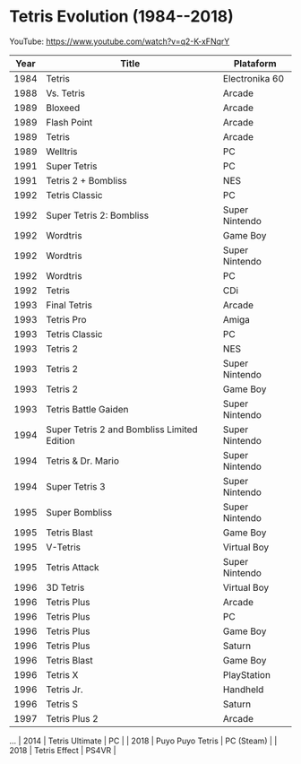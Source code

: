 Tetris Evolution (1984--2018)
======

YouTube: https://www.youtube.com/watch?v=q2-K-xFNqrY

| Year | Title                    | Plataform  |
|------|--------------------------|------------|
| 1984 | Tetris                   | Electronika 60 |
| 1988 | Vs. Tetris               | Arcade |
| 1989 | Bloxeed                  | Arcade |
| 1989 | Flash Point              | Arcade |
| 1989 | Tetris                   | Arcade |
| 1989 | Welltris                 | PC     |
| 1991 | Super Tetris             | PC     |
| 1991 | Tetris 2 + Bombliss      | NES    |
| 1992 | Tetris Classic           | PC     |
| 1992 | Super Tetris 2: Bombliss | Super Nintendo |
| 1992 | Wordtris                 | Game Boy       |
| 1992 | Wordtris                 | Super Nintendo |
| 1992 | Wordtris                 | PC     |
| 1992 | Tetris                   | CDi    |
| 1993 | Final Tetris             | Arcade |
| 1993 | Tetris Pro               | Amiga  |
| 1993 | Tetris Classic           | PC     |
| 1993 | Tetris 2                 | NES    |
| 1993 | Tetris 2                 | Super Nintendo |
| 1993 | Tetris 2                 | Game Boy       |
| 1993 | Tetris Battle Gaiden     | Super Nintendo |
| 1994 | Super Tetris 2 and Bombliss Limited Edition | Super Nintendo |
| 1994 | Tetris & Dr. Mario       | Super Nintendo |
| 1994 | Super Tetris 3           | Super Nintendo |
| 1995 | Super Bombliss           | Super Nintendo |
| 1995 | Tetris Blast             | Game Boy       |
| 1995 | V-Tetris                 | Virtual Boy    |
| 1995 | Tetris Attack            | Super Nintendo |
| 1996 | 3D Tetris                | Virtual Boy    |
| 1996 | Tetris Plus              | Arcade         |
| 1996 | Tetris Plus              | PC             |
| 1996 | Tetris Plus              | Game Boy       |
| 1996 | Tetris Plus              | Saturn         |
| 1996 | Tetris Blast             | Game Boy       |
| 1996 | Tetris X                 | PlayStation    |
| 1996 | Tetris Jr.               | Handheld       |
| 1996 | Tetris S                 | Saturn         |
| 1997 | Tetris Plus 2            | Arcade         |
...
| 2014 | Tetris Ultimate          | PC             |
| 2018 | Puyo Puyo Tetris         | PC (Steam)     |
| 2018 | Tetris Effect            | PS4VR          |
